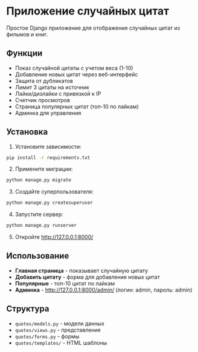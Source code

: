 # Приложение случайных цитат

Простое Django приложение для отображения случайных цитат из фильмов и книг.

## Функции

- Показ случайной цитаты с учетом веса (1-10)
- Добавление новых цитат через веб-интерфейс
- Защита от дубликатов
- Лимит 3 цитаты на источник
- Лайки/дизлайки с привязкой к IP
- Счетчик просмотров
- Страница популярных цитат (топ-10 по лайкам)
- Админка для управления

## Установка

1. Установите зависимости:
```bash
pip install -r requirements.txt
```

2. Примените миграции:
```bash
python manage.py migrate
```

3. Создайте суперпользователя:
```bash
python manage.py createsuperuser
```

4. Запустите сервер:
```bash
python manage.py runserver
```

5. Откройте http://127.0.0.1:8000/

## Использование

- **Главная страница** - показывает случайную цитату
- **Добавить цитату** - форма для добавления новых цитат
- **Популярные** - топ-10 цитат по лайкам
- **Админка** - http://127.0.0.1:8000/admin/ (логин: admin, пароль: admin)

## Структура

- `quotes/models.py` - модели данных
- `quotes/views.py` - представления
- `quotes/forms.py` - формы
- `quotes/templates/` - HTML шаблоны
